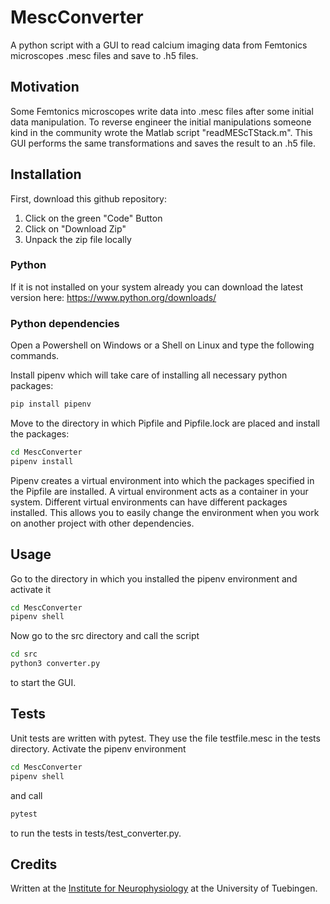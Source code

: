 # MescConverter
A python script with a GUI to read calcium imaging data from Femtonics microscopes .mesc files and save to .h5 files.


## Motivation
Some Femtonics microscopes write data into .mesc files after some initial data manipulation. To reverse engineer the initial manipulations someone kind in the community wrote the Matlab script "readMEScTStack.m". This GUI performs the same transformations and saves the result to an .h5 file.


## Installation
First, download this github repository:
1. Click on the green "Code" Button
2. Click on "Download Zip"
3. Unpack the zip file locally

### Python
If it is not installed on your system already you can download the latest version here: https://www.python.org/downloads/

### Python dependencies
Open a Powershell on Windows or a Shell on Linux and type the following commands.

Install pipenv which will take care of installing all necessary python packages:
```sh
pip install pipenv
```

Move to the directory in which Pipfile and Pipfile.lock are placed and install the packages:
```sh
cd MescConverter
pipenv install
```
Pipenv creates a virtual environment into which the packages specified in the Pipfile are installed. A virtual environment acts as a container in your system. Different virtual environments can have different packages installed. This allows you to easily change the environment when you work on another project with other dependencies. 


## Usage
Go to the directory in which you installed the pipenv environment and activate it
```sh
cd MescConverter
pipenv shell
```
Now go to the src directory and call the script 
```sh
cd src
python3 converter.py
```
to start the GUI. 


## Tests
Unit tests are written with pytest. They use the file testfile.mesc in the tests directory. Activate the pipenv environment
```sh
cd MescConverter
pipenv shell
```
and call 
```sh
pytest
```
to run the tests in tests/test_converter.py.

## Credits
Written at the [Institute for Neurophysiology](http://www.physiologie2.uni-tuebingen.de/) at the University of Tuebingen. 

